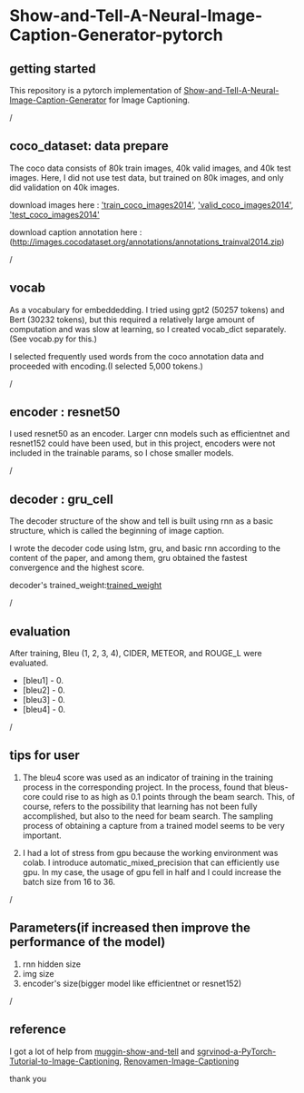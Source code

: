 # Show-and-Tell-A-Neural-Image-Caption-Generator-pytorch



## getting started
This repository is a pytorch implementation of [Show-and-Tell-A-Neural-Image-Caption-Generator](https://arxiv.org/pdf/1411.4555v2.pdf) for Image Captioning. 







/





## coco_dataset: data prepare
The coco data consists of 80k train images, 40k valid images, and 40k test images.
Here, I did not use test data, but trained on 80k images, and only did validation on 40k images.

download images here : ['train_coco_images2014'](http://images.cocodataset.org/zips/train2014.zip),
['valid_coco_images2014'](http://images.cocodataset.org/zips/val2014.zip), ['test_coco_images2014'](http://images.cocodataset.org/zips/test2014.zip)


download  caption annotation here : 
(http://images.cocodataset.org/annotations/annotations_trainval2014.zip)





/





## vocab
As a vocabulary for embeddedding. I tried using gpt2 (50257 tokens) and Bert (30232 tokens), but this required a relatively large amount of computation and was slow at learning, so I created vocab_dict separately.(See vocab.py for this.)

I selected frequently used words from the coco annotation data and proceeded with encoding.(I selected 5,000 tokens.)





/






## encoder : resnet50
I used resnet50 as an encoder. Larger cnn models such as efficientnet and resnet152 could have been used, but in this project, encoders were not included in the trainable params, so I chose smaller models.





/






## decoder : gru_cell
The decoder structure of the show and tell is built using rnn as a basic structure, which is called the beginning of image caption.

I wrote the decoder code using lstm, gru, and basic rnn according to the content of the paper, and among them, gru obtained the fastest convergence and the highest score.


decoder's trained_weight:[trained_weight]()



/







## evaluation
After training, Bleu (1, 2, 3, 4), CIDER, METEOR, and ROUGE_L were evaluated.

* [bleu1] - 0.
* [bleu2] - 0.
* [bleu3] - 0.
* [bleu4] - 0.


/







## tips for user
1. The bleu4 score was used as an indicator of training in the training process in the corresponding project. In the process,  found that bleus-core could rise to as high as 0.1 points through the beam search. This, of course, refers to the possibility that learning has not been fully accomplished, but also to the need for beam search. The sampling process of obtaining a capture from a trained model seems to be very important.

2. I had a lot of stress from gpu because the working environment was colab. I introduce automatic_mixed_precision that can efficiently use gpu. In my case, the usage of gpu fell in half and I could increase the batch size from 16 to 36.







/






## Parameters(if increased then improve the performance of the model)
1. rnn hidden size
2. img size
3. encoder's size(bigger model like efficientnet or resnet152)






/








## reference

I got a lot of help from [muggin-show-and-tell](https://github.com/muggin/show-and-tell) and
[sgrvinod-a-PyTorch-Tutorial-to-Image-Captioning](https://github.com/sgrvinod/a-PyTorch-Tutorial-to-Image-Captioning#objective), [Renovamen-Image-Captioning](https://github.com/Renovamen/Image-Captioning/tree/master/models/decoders) 


thank you

